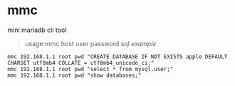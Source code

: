 # mmc
mini mariadb cli tool
>usage:mmc host user password sql
*example*
```
mmc 192.168.1.1 root pwd "CREATE DATABASE IF NOT EXISTS apple DEFAULT CHARSET utf8mb4 COLLATE = utf8mb4_unicode_ci;"
mmc 192.168.1.1 root pwd "select * from mysql.user;"
mmc 192.168.1.1 root pwd "show databases;"
```

